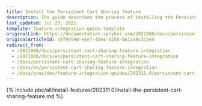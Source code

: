 ```yaml
---
title: Install the Persistent Cart Sharing feature
description: The guide describes the process of installing the Persistent Cart feature into your project.
last_updated: Jul 23, 2021
template: feature-integration-guide-template
originalLink: https://documentation.spryker.com/2021080/docs/persistent-cart-sharing-feature-integration
originalArticleId: c6f09590-e6e7-45e4-a25b-8612a8c3c5e4
redirect_from:
  - /2021080/docs/persistent-cart-sharing-feature-integration
  - /2021080/docs/en/persistent-cart-sharing-feature-integration
  - /docs/persistent-cart-sharing-feature-integration
  - /docs/en/persistent-cart-sharing-feature-integration
  - /docs/scos/dev/feature-integration-guides/202311.0/persistent-cart-sharing-feature-integration.html
---
```


{% include pbc/all/install-features/202311.0/install-the-persistent-cart-sharing-feature.md %} <!-- To edit, see /_includes/pbc/all/install-features/202311.0/install-the-persistent-cart-sharing-feature.md -->
